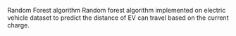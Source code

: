 Random Forest algorithm
Random forest algorithm implemented on electric vehicle dataset to predict the distance of EV can travel based on the current charge.

